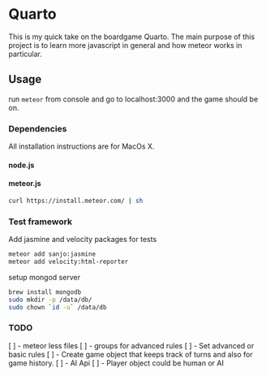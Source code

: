 # Quarto 

This is my quick take on the boardgame Quarto. The main purpose of this project is to learn more javascript in general and how meteor works in particular.


## Usage

run `meteor` from console and go to localhost:3000 and the game should be on.


### Dependencies

All installation instructions are for MacOs X.

#### node.js

#### meteor.js

```bash
curl https://install.meteor.com/ | sh
```

### Test framework


Add jasmine and velocity packages for tests

```bash
meteor add sanjo:jasmine
meteor add velocity:html-reporter
```

setup mongod server

```bash
brew install mongodb
sudo mkdir -p /data/db/
sudo chown `id -u` /data/db
```


### TODO

[ ] - meteor less files
[ ] - groups for advanced rules
[ ] - Set advanced or basic rules
[ ] - Create game object that keeps track of turns and also for game history.
[ ] - AI Api
[ ] - Player object could be human or AI